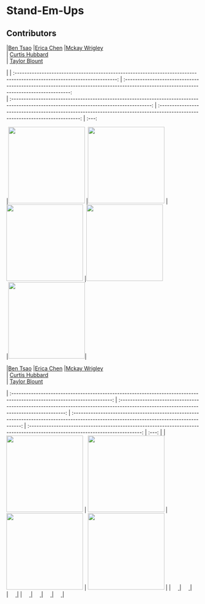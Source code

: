 # Stand-Em-Ups
## Contributors

|[Ben Tsao](https://github.com/cbtsao47) 
|[Erica Chen](https://github.com/erica-y-chen)
|[Mckay Wrigley](https://github.com/mckaywrigley45)  
|  [Curtis Hubbard](https://github.com/chubbard022)  
| [Taylor Blount](https://github.com/thirdeyeclub)    

|
| :-----------------------------------------------------------------------------------------------------------------------: 
| :--------------------------------------------------------------------------------------------------------------------------------------:    
| :---------------------------------------------------------------------------------------------------------------------------------------: 
| :----------------------------------------------------------------------------------------------------------------------------: 
| :---: 


|[<img src="https://avatars2.githubusercontent.com/u/16598376?s=400&v=4" width = "200" />](https://github.com/cbtsao47) 
|[<img src="https://avatars0.githubusercontent.com/u/47537927?s=400&v=4" width = "200" />](https://github.com/erica-y-chen)   |[<img src="https://avatars3.githubusercontent.com/u/29221284?s=400&v=4" width = "200" />](https://github.com/mckaywrigley45) |[<img src="https://avatars2.githubusercontent.com/u/16605573?s=460&v=4" width = "200" />](https://github.com/chubbard022)  
|[<img src="https://avatars2.githubusercontent.com/u/45549491?s=400&v=4" width="200"/>](https://github.com/thirdeyeclub)|





|[Ben Tsao](https://github.com/cbtsao47) 
|[Erica Chen](https://github.com/erica-y-chen)
|[Mckay Wrigley](https://github.com/mckaywrigley45)  
|  [Curtis Hubbard](https://github.com/chubbard022)  
| [Taylor Blount](https://github.com/thirdeyeclub)    


| :-----------------------------------------------------------------------------------------------------------------------: | :--------------------------------------------------------------------------------------------------------------------------------------: | :---------------------------------------------------------------------------------------------------------------------------------------: | :----------------------------------------------------------------------------------------------------------------------------: | :---: |
|  [<img src="https://avatars0.githubusercontent.com/u/46381469?s=400&v=4" width = "200" />](https://github.com/erin-koen)  |          [<img src="https://avatars3.githubusercontent.com/u/45574365?s=400&v=4" width = "200" />](https://github.com/AAsriyan)          |              [<img src="https://avatars0.githubusercontent.com/u/42783498?s=400&v=4" width = "200" />](https://github.com/)               |  [<img src="https://avatars3.githubusercontent.com/u/23500510?s=400&v=4" width = "200" />](https://github.com/mikaelacurrier)  |
|                  [<img src="https://github.com/favicon.ico" width="15"> ](https://github.com/erin-koen)                   |                          [<img src="https://github.com/favicon.ico" width="15"> ](https://github.com/AAsriyan)                           |                        [<img src="https://github.com/favicon.ico" width="15"> ](https://github.com/mikaelacurrier)                        |                   [<img src="https://github.com/favicon.ico" width="15"> ](https://github.com/shaunmcarmody)                   |
| [ <img src="https://static.licdn.com/sc/h/al2o9zrvru7aqj8e1x2rzsrca" width="15"> ](https://www.linkedin.com/in/erinkoen/) | [ <img src="https://static.licdn.com/sc/h/al2o9zrvru7aqj8e1x2rzsrca" width="15"> ](https://www.linkedin.com/in/arshak-asriyan-097012a0/) | [ <img src="https://static.licdn.com/sc/h/al2o9zrvru7aqj8e1x2rzsrca" width="15"> ](https://www.linkedin.com/in/mikaela-currier-473a2b179) | [ <img src="https://static.licdn.com/sc/h/al2o9zrvru7aqj8e1x2rzsrca" width="15"> ](https://www.linkedin.com/in/shaunmcarmody/) |
  


